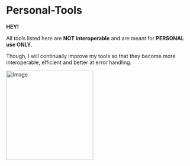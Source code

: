 # Personal-Tools
**HEY!** 

All tools listed here are **NOT interoperable** and are meant for **PERSONAL use ONLY**. 

Though, I will continually improve my tools so that they become more interoperable, efficient and better at error handling.

<img width="235" height="241" alt="image" src="https://github.com/user-attachments/assets/5165369c-b84b-463d-9483-0845b2d549f0" />


